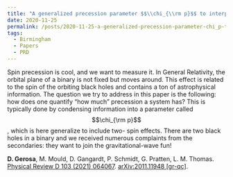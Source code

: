 ```yaml
---
title: "A generalized precession parameter $$\\chi_{\\rm p}$$ to interpret gravitational-wave data"
date: 2020-11-25
permalink: /posts/2020-11-25-a-generalized-precession-parameter-chi_p-to-interpret-gravitational-wave-data
tags:
  - Birmingham
  - Papers
  - PRD
---
```


Spin precession is cool, and we want to measure it. In General Relativity, the orbital plane of a binary is not fixed but moves around. This effect is related to the spin of the orbiting black holes and contains a ton of astrophysical information. The question we try to address in this paper is the following: how does one quantify “how much” precession a system has? This is typically done by condensing information into a parameter called $$\chi_{\rm p}$$, which is here generalize to include two- spin effects. There are two black holes in a binary and we received numerous complaints from the secondaries: they want to join the gravitational-wave fun!

**D. Gerosa**, M. Mould, D. Gangardt, P. Schmidt, G. Pratten, L. M. Thomas.\
[Physical Review D 103 (2021) 064067](https://journals.aps.org/prd/abstract/10.1103/PhysRevD.103.064067). [arXiv:2011.11948 [gr-qc]](https://arxiv.org/abs/2011.11948).